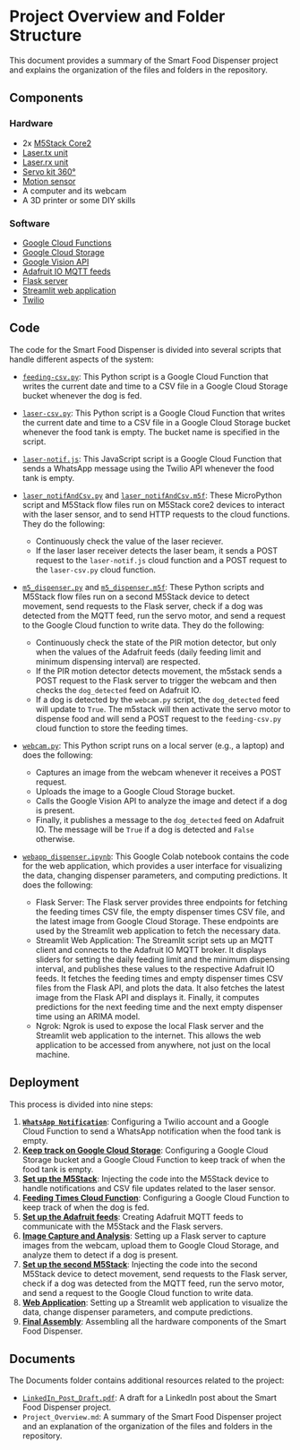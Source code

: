 # Project Overview and Folder Structure

This document provides a summary of the Smart Food Dispenser project and explains the organization of the files and folders in the repository.

## Components

### Hardware
- 2x [M5Stack Core2](https://shop.m5stack.com/products/m5stack-core2-esp32-iot-development-kit)
- [Laser.tx unit](https://shop.m5stack.com/products/laser-tx-unit)
- [Laser.rx unit](https://shop.m5stack.com/products/laser-rx-unit)
- [Servo kit 360°](https://shop.m5stack.com/products/servo-kit-360)
- [Motion sensor](https://shop.m5stack.com/products/pir-module)
- A computer and its webcam
- A 3D printer or some DIY skills

### Software
- [Google Cloud Functions](https://cloud.google.com/functions)
- [Google Cloud Storage](https://cloud.google.com/storage)
- [Google Vision API](https://cloud.google.com/vision)
- [Adafruit IO MQTT feeds](https://io.adafruit.com/)
- [Flask server](https://flask.palletsprojects.com/)
- [Streamlit web application](https://streamlit.io/)
- [Twilio](https://www.twilio.com/)

## Code

The code for the Smart Food Dispenser is divided into several scripts that handle different aspects of the system:

- [`feeding-csv.py`](https://github.com/stefarine/smart_food_dispenser/blob/main/Code/Cloud/feeding-csv.py): This Python script is a Google Cloud Function that writes the current date and time to a CSV file in a Google Cloud Storage bucket whenever the dog is fed. 

- [`laser-csv.py`](https://github.com/stefarine/smart_food_dispenser/blob/main/Code/Cloud/laser-csv.py): This Python script is a Google Cloud Function that writes the current date and time to a CSV file in a Google Cloud Storage bucket whenever the food tank is empty. The bucket name is specified in the script.

- [`laser-notif.js`](https://github.com/stefarine/smart_food_dispenser/blob/main/Code/Cloud/laser-notif.js): This JavaScript script is a Google Cloud Function that sends a WhatsApp message using the Twilio API whenever the food tank is empty.

- [`laser_notifAndCsv.py`](https://github.com/stefarine/smart_food_dispenser/blob/main/Code/m5stack/laser_notifAndCsv.py) and [`laser_notifAndCsv.m5f`](https://github.com/stefarine/smart_food_dispenser/blob/main/Code/m5stack/laser_notifAndCsv.m5f): These MicroPython script and M5Stack flow files run on M5Stack core2 devices to interact with the laser sensor, and to send HTTP requests to the cloud functions. They do the following:
   - Continuously check the value of the laser reciever.
   - If the laser laser receiver detects the laser beam, it sends a POST request to the `laser-notif.js` cloud function and a POST request to the `laser-csv.py` cloud function.
   
- [`m5_dispenser.py`](https://github.com/stefarine/smart_food_dispenser/blob/main/Code/m5stack/m5_dispenser.py) and [`m5_dispenser.m5f`](https://github.com/stefarine/smart_food_dispenser/blob/main/Code/m5stack/m5_dispenser.m5f`): These Python scripts and M5Stack flow files run on a second M5Stack device to detect movement, send requests to the Flask server, check if a dog was detected from the MQTT feed, run the servo motor, and send a request to the Google Cloud function to write data. They do the following:
   - Continuously check the state of the PIR motion detector, but only when the values of the Adafruit feeds (daily feeding limit and minimum dispensing interval) are respected.
   - If the PIR motion detector detects movement, the m5stack sends a POST request to the Flask server to trigger the webcam and then checks the `dog_detected` feed on Adafruit IO.
   - If a dog is detected by the `webcam.py` script, the `dog_detected` feed will update to `True`. The m5stack will then activate the servo motor to dispense food and will  send a POST request to the `feeding-csv.py` cloud function to store the feeding times. 
 
- [`webcam.py`](https://github.com/stefarine/smart_food_dispenser/blob/main/Code/Local/webcam.py): This Python script runs on a local server (e.g., a laptop) and does the following:
   - Captures an image from the webcam whenever it receives a POST request.
   - Uploads the image to a Google Cloud Storage bucket.
   - Calls the Google Vision API to analyze the image and detect if a dog is present.
   - Finally, it publishes a message to the `dog_detected` feed on Adafruit IO. The message will be `True` if a dog is detected and `False` otherwise.

- [`webapp_dispenser.ipynb`](https://github.com/stefarine/smart_food_dispenser/blob/main/Code/WebApp/webapp_dispenser.ipynb): This Google Colab notebook contains the code for the web application, which provides a user interface for visualizing the data, changing dispenser parameters, and computing predictions. It does the following:
   - Flask Server: The Flask server provides three endpoints for fetching the feeding times CSV file, the empty dispenser times CSV file, and the latest image from Google Cloud Storage. These endpoints are used by the Streamlit web application to fetch the necessary data.
   - Streamlit Web Application: The Streamlit script sets up an MQTT client and connects to the Adafruit IO MQTT broker. It displays sliders for setting the daily feeding limit and the minimum dispensing interval, and publishes these values to the respective Adafruit IO feeds. It fetches the feeding times and empty dispenser times CSV files from the Flask API, and plots the data. It also fetches the latest image from the Flask API and displays it. Finally, it computes predictions for the next feeding time and the next empty dispenser time using an ARIMA model.
   - Ngrok: Ngrok is used to expose the local Flask server and the Streamlit web application to the internet. This allows the web application to be accessed from anywhere, not just on the local machine.


## Deployment

This process is divided into nine steps:

1. [**`WhatsApp Notification`**](https://github.com/stefarine/smart_food_dispenser/blob/main/Deployment/step1.md): Configuring a Twilio account and a Google Cloud Function to send a WhatsApp notification when the food tank is empty.
2. [**Keep track on Google Cloud Storage**](https://github.com/stefarine/smart_food_dispenser/blob/main/Deployment/step2.md): Configuring a Google Cloud Storage bucket and a Google Cloud Function to keep track of when the food tank is empty.
3. [**Set up the M5Stack**](https://github.com/stefarine/smart_food_dispenser/blob/main/Deployment/step3.md): Injecting the code into the M5Stack device to handle notifications and CSV file updates related to the laser sensor.
4. [**Feeding Times Cloud Function**](https://github.com/stefarine/smart_food_dispenser/blob/main/Deployment/step4.md): Configuring a Google Cloud Function to keep track of when the dog is fed.
5. [**Set up the Adafruit feeds**](https://github.com/stefarine/smart_food_dispenser/blob/main/Deployment/step5.md): Creating Adafruit MQTT feeds to communicate with the M5Stack and the Flask servers.
6. [**Image Capture and Analysis**](https://github.com/stefarine/smart_food_dispenser/blob/main/Deployment/step6.md): Setting up a Flask server to capture images from the webcam, upload them to Google Cloud Storage, and analyze them to detect if a dog is present.
7. [**Set up the second M5Stack**](https://github.com/stefarine/smart_food_dispenser/blob/main/Deployment/step7.md): Injecting the code into the second M5Stack device to detect movement, send requests to the Flask server, check if a dog was detected from the MQTT feed, run the servo motor, and send a request to the Google Cloud function to write data.
8. [**Web Application**](https://github.com/stefarine/smart_food_dispenser/blob/main/Deployment/step8.md): Setting up a Streamlit web application to visualize the data, change dispenser parameters, and compute predictions.
9. [**Final Assembly**](https://github.com/stefarine/smart_food_dispenser/blob/main/Deployment/step9.md): Assembling all the hardware components of the Smart Food Dispenser.

## Documents

The Documents folder contains additional resources related to the project:

- [`LinkedIn_Post_Draft.pdf`](https://github.com/stefarine/smart_food_dispenser/blob/main/Documents/LinkdIn_Post_Draft.pdf): A draft for a LinkedIn post about the Smart Food Dispenser project.
- `Project_Overview.md`: A summary of the Smart Food Dispenser project and an explanation of the organization of the files and folders in the repository.
